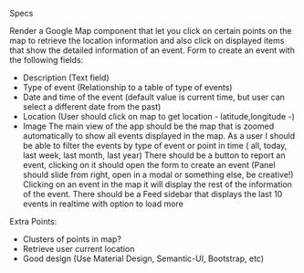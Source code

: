 Specs

Render a Google Map component that let you click on certain points on the map to retrieve the location information and also click on displayed items that show the detailed information of an event.
Form to create an event with the following fields:
- Description (Text field)
- Type of event (Relationship to a table of type of events)
- Date and time of the event (default value is current time, but user can select a different date from the past)
- Location (User should click on map to get location - latitude,longitude -)
- Image
The main view of the app should be the map that is zoomed automatically to show all events displayed in the map.
As a user I should be able to filter the events by type of event or point in time ( all, today, last week, last month, last year)
There should be a button to report an event, clicking on it should open the form to create an event (Panel should slide from right, open in a modal or something else, be creative!)
Clicking on an event in the map it will display the rest of the information of the event.
There should be a Feed sidebar that displays the last 10 events in realtime with option to load more

Extra Points:
- Clusters of points in map?
- Retrieve user current location
- Good design (Use Material Design, Semantic-UI, Bootstrap, etc)